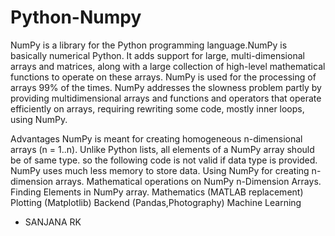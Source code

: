 # Python-Numpy

NumPy is a library for the Python programming language.NumPy is basically numerical Python. It adds support for large, multi-dimensional arrays and matrices, along with a large collection of high-level mathematical functions to operate on these arrays.
NumPy is used for the processing of arrays 99% of the times.
NumPy addresses the slowness problem partly by providing multidimensional arrays and functions and operators that operate efficiently on arrays, requiring rewriting some code, mostly inner loops, using NumPy.


Advantages 
NumPy is meant for creating homogeneous n-dimensional arrays (n = 1..n). Unlike Python lists, all elements of a NumPy array should be of same type. so the following code is not valid if data type is provided.
NumPy uses much less memory to store data.
Using NumPy for creating n-dimension arrays.
Mathematical operations on NumPy n-Dimension Arrays.
Finding Elements in NumPy array.
Mathematics (MATLAB replacement)
Plotting (Matplotlib)
Backend (Pandas,Photography)
Machine Learning

- SANJANA RK
